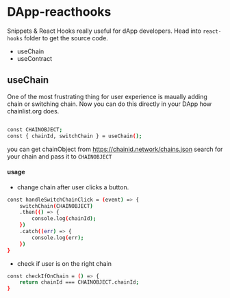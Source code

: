 # DApp-reacthooks

Snippets & React Hooks really useful for dApp developers. Head into `react-hooks` folder to get the source code.

- useChain
- useContract

## useChain

One of the most frustrating thing for user experience is maually adding chain or switching chain.
Now you can do this directly in your DApp how chainlist.org does.

```bash

const CHAINOBJECT; 
const { chainId, switchChain } = useChain();

```
you can get chainObject from https://chainid.network/chains.json
search for your chain and pass it to `CHAINOBJECT`

#### usage
- change chain after user clicks a button.
```bash
const handleSwitchChainClick = (event) => {
    switchChain(CHAINOBJECT)
    .then(() => {
        console.log(chainId);
    })
    .catch((err) => {
        console.log(err);
    })
}
```
- check if user is on the right chain
```bash
const checkIfOnChain = () => {
    return chainId === CHAINOBJECT.chainId;
}
```


